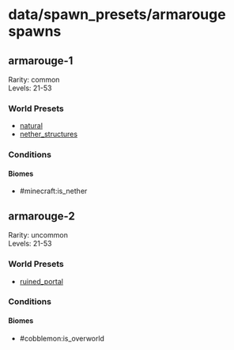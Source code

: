 # data/spawn_presets/armarouge spawns  
  
## armarouge-1  
Rarity: common  
Levels: 21-53  
  
### World Presets  
* [natural](/data/spawn_data/natural.md)  
* [nether_structures](/data/spawn_data/nether_structures.md)  
  
### Conditions  
  
#### Biomes  
  * #minecraft:is_nether
  
  
## armarouge-2  
Rarity: uncommon  
Levels: 21-53  
  
### World Presets  
* [ruined_portal](/data/spawn_data/ruined_portal.md)  
  
### Conditions  
  
#### Biomes  
  * #cobblemon:is_overworld
  
